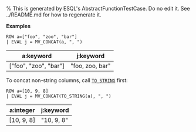 % This is generated by ESQL's AbstractFunctionTestCase. Do no edit it. See ../README.md for how to regenerate it.

**Examples**

```esql
ROW a=["foo", "zoo", "bar"]
| EVAL j = MV_CONCAT(a, ", ")
```

| a:keyword | j:keyword |
| --- | --- |
| ["foo", "zoo", "bar"] | "foo, zoo, bar" |

To concat non-string columns, call [`TO_STRING`](/reference/query-languages/esql/functions-operators/type-conversion-functions.md#esql-to_string) first:

```esql
ROW a=[10, 9, 8]
| EVAL j = MV_CONCAT(TO_STRING(a), ", ")
```

| a:integer | j:keyword |
| --- | --- |
| [10, 9, 8] | "10, 9, 8" |


